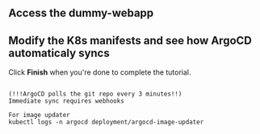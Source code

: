 ## Access the dummy-webapp
## Modify the K8s manifests and see how ArgoCD automaticaly syncs

Click **Finish** when you're done to complete the tutorial.
```

(!!!ArgoCD polls the git repo every 3 minutes!!)
Immediate sync requires webhooks

For image updater
kubectl logs -n argocd deployment/argocd-image-updater

